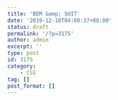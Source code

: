 ```yaml
---
title: 'BEM &amp; SUIT'
date: '2019-12-10T04:00:37+08:00'
status: draft
permalink: '/?p=3175'
author: admin
excerpt: ''
type: post
id: 3175
category:
    - CSS
tag: []
post_format: []
---
```

<!DOCTYPE html PUBLIC "-//W3C//DTD HTML 4.0 Transitional//EN" "http://www.w3.org/TR/REC-html40/loose.dtd">
<?xml encoding="UTF-8">
